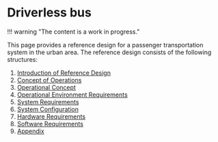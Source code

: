 # Driverless bus

!!! warning "The content is a work in progress."

This page provides a reference design for a passenger transportation system in the urban area. The reference design consists of the following structures:

1. [Introduction of Reference Design](./introduction-of-reference-design/index.md)
1. [Concept of Operations](./concept-of-operations/index.md)
1. [Operational Concept](./operational-concept/index.md)
1. [Operational Environment Requirements](./operational-environment-requirement/index.md)
1. [System Requirements](./system-requirements/index.md)
1. [System Configuration](./system-configuration/index.md)
1. [Hardware Requirements](./hardware-requirements/index.md)
1. [Software Requirements](./software-requirements/index.md)
1. [Appendix](./appendix/index.md)
